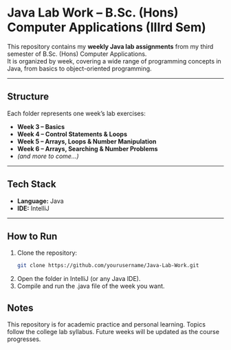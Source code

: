 # Java Lab Work – B.Sc. (Hons) Computer Applications (IIIrd Sem)

This repository contains my **weekly Java lab assignments** from my third semester of B.Sc. (Hons) Computer Applications.  
It is organized by week, covering a wide range of programming concepts in Java, from basics to object-oriented programming.

---

## Structure
Each folder represents one week’s lab exercises:

- **Week 3 – Basics**  
- **Week 4 – Control Statements & Loops**  
- **Week 5 – Arrays, Loops & Number Manipulation**  
- **Week 6 – Arrays, Searching & Number Problems**    
- *(and more to come…)*

---

## Tech Stack
- **Language:** Java  
- **IDE:** IntelliJ  

---

## How to Run
1. Clone the repository:
   ```bash
   git clone https://github.com/yourusername/Java-Lab-Work.git
2. Open the folder in IntelliJ (or any Java IDE).
3. Compile and run the .java file of the week you want.

## Notes

This repository is for academic practice and personal learning.
Topics follow the college lab syllabus.
Future weeks will be updated as the course progresses.
